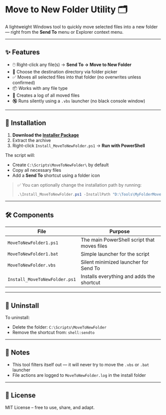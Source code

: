 # Move to New Folder Utility 🗂️

A lightweight Windows tool to quickly move selected files into a new folder — right from the **Send To** menu or Explorer context menu.

---

## ✨ Features

- 🖱️ Right-click any file(s) → **Send To → Move to New Folder**
- 📁 Choose the destination directory via folder picker
- ✅ Moves all selected files into that folder (no overwrites unless confirmed)
- 📦 Works with any file type
- 🧾 Creates a log of all moved files
- 🔇 Runs silently using a `.vbs` launcher (no black console window)

---

## 📂 Installation

1. **Download the [Installer Package](./MoveToNewFolder_Installer_V2.zip)**  
2. Extract the archive
3. Right-click `Install_MoveToNewFolder.ps1` → **Run with PowerShell**

The script will:
- Create `C:\Scripts\MoveToNewFolder\` by default
- Copy all necessary files
- Add a **Send To** shortcut using a folder icon

> ✅ You can optionally change the installation path by running:
> ```powershell
> .\Install_MoveToNewFolder.ps1 -InstallPath "D:\Tools\MyFolderMover"
> ```

---

## 🛠 Components

| File                         | Purpose                                     |
|-----------------------------|---------------------------------------------|
| `MoveToNewFolder1.ps1`      | The main PowerShell script that moves files |
| `MoveToNewFolder1.bat`      | Simple launcher for the script              |
| `MoveToNewFolder.vbs`       | Silent minimized launcher for Send To       |
| `Install_MoveToNewFolder.ps1` | Installs everything and adds the shortcut  |

---

## 🧹 Uninstall

To uninstall:
- Delete the folder: `C:\Scripts\MoveToNewFolder`
- Remove the shortcut from: `shell:sendto`

---

## 🧠 Notes

- This tool filters itself out — it will never try to move the `.vbs` or `.bat` launcher
- File actions are logged to `MoveToNewFolder.log` in the install folder

---

## 📄 License

MIT License – free to use, share, and adapt.
